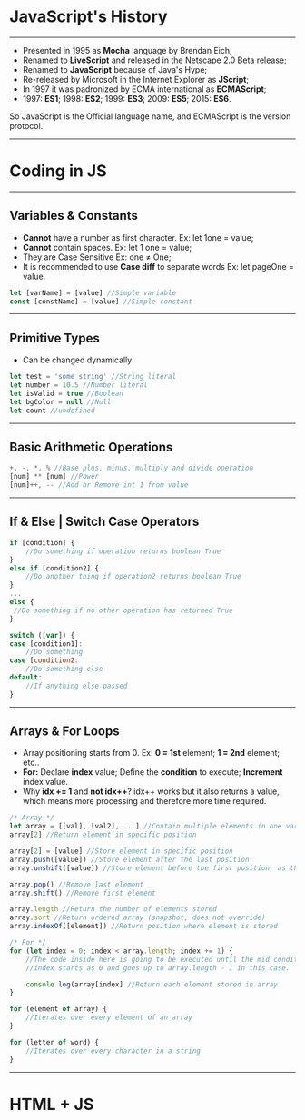 # JavaScript's History

---

- Presented in 1995 as **Mocha** language by Brendan Eich;
- Renamed to **LiveScript** and released in the Netscape 2.0 Beta release;
- Renamed to **JavaScript** because of Java's Hype;
- Re-released by Microsoft in the Internet Explorer as **JScript**;
- In 1997 it was padronized by ECMA international as **ECMAScript**;
- 1997: **ES1**; 1998: **ES2**; 1999: **ES3**; 2009: **ES5**; 2015: **ES6**.

So JavaScript is the Official language name, and ECMAScript is the version protocol.

---

# Coding in JS

---

## Variables & Constants

- **Cannot** have a number as first character. Ex: let 1one = value;
- **Cannot** contain spaces. Ex: let 1 one = value;
- They are Case Sensitive Ex: one ≠ One;
- It is recommended to use **Case diff** to separate words Ex: let pageOne = value.

```jsx
let [varName] = [value] //Simple variable
const [constName] = [value] //Simple constant
```

---

## Primitive Types

- Can be changed dynamically

```jsx
let test = 'some string' //String literal
let number = 10.5 //Number literal
let isValid = true //Boolean
let bgColor = null //Null
let count //undefined

```

---

## Basic Arithmetic Operations

```jsx
+, -, *, % //Base plus, minus, multiply and divide operation
[num] ** [num] //Power
[num]++, -- //Add or Remove int 1 from value
```

---

## If & Else | Switch Case Operators

```jsx
if [condition] {
	//Do something if operation returns boolean True
}
else if [condition2] {
	//Do another thing if operation2 returns boolean True
}
...
else {
 //Do something if no other operation has returned True
}

switch ([var]) {
case [condition1]:
	//Do something
case [condition2:
	//Do something else
default:
	//If anything else passed
}
```

---

## Arrays & For Loops

- Array positioning starts from 0. Ex: **0 = 1st** element; **1 = 2nd** element; etc..
- **For:** Declare **index** value; Define the **condition** to execute; **Increment** index value.
- Why **idx += 1** and **not idx++**? idx++ works but it also returns a value, which means more processing and therefore more time required.

```jsx
/* Array */
let array = [[val], [val2], ...] //Contain multiple elements in one variable
array[2] //Return element in specific position

array[2] = [value] //Store element in specific position
array.push([value]) //Store element after the last position
array.unshift([value]) //Store element before the first position, as the zero element

array.pop() //Remove last element
array.shift() //Remove first element

array.length //Return the number of elements stored
array.sort //Return ordered array (snapshot, does not override)
array.indexOf([element]) //Return position where element is stored

/* For */
for (let index = 0; index < array.length; index += 1) {
	//The code inside here is going to be executed until the mid condition above is fullfilled
	//index starts as 0 and goes up to array.length - 1 in this case.

	console.log(array[index] //Return each element stored in array
}

for (element of array) {
	//Iterates over every element of an array
}

for (letter of word) {
	//Iterates over every character in a string
}
```

---

# HTML + JS

## <script> Tag

- Script tag must be placed in the end of the Body tag;
- We can define the `src` attribute to link to an external JavaScript file.

```html
<html>
	<head>
	</head>
	<body>
		<!-- Body Content ->
	<script src="script.js">
		<!-- JavaScript Content ->
	</script>
	</body>
</html>
```